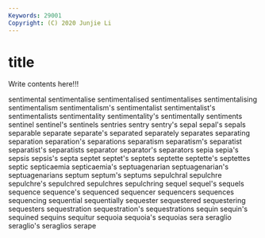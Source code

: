 ```yaml
---
Keywords: 29001
Copyright: (C) 2020 Junjie Li
---
```


# title

Write contents here!!!
 
sentimental 
sentimentalise 
sentimentalised 
sentimentalises 
sentimentalising
sentimentalism 
sentimentalism's 
sentimentalist 
sentimentalist's 
sentimentalists 
sentimentality 
sentimentality's 
sentimentally 
sentiments 
sentinel
sentinel's 
sentinels 
sentries 
sentry 
sentry's 
sepal 
sepal's 
sepals 
separable 
separate
separate's 
separated 
separately 
separates 
separating 
separation 
separation's 
separations 
separatism 
separatism's
separatist 
separatist's 
separatists 
separator 
separator's 
separators 
sepia 
sepia's 
sepsis 
sepsis's
septa 
septet 
septet's 
septets 
septette 
septette's 
septettes 
septic 
septicaemia 
septicaemia's
septuagenarian 
septuagenarian's 
septuagenarians 
septum 
septum's 
septums 
sepulchral 
sepulchre 
sepulchre's 
sepulchred
sepulchres 
sepulchring 
sequel 
sequel's 
sequels 
sequence 
sequence's 
sequenced 
sequencer 
sequencers
sequences 
sequencing 
sequential 
sequentially 
sequester 
sequestered 
sequestering 
sequesters 
sequestration 
sequestration's
sequestrations 
sequin 
sequin's 
sequined 
sequins 
sequitur 
sequoia 
sequoia's 
sequoias 
sera
seraglio 
seraglio's 
seraglios 
serape 

